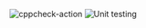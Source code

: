 ![cppcheck-action](https://github.com/99002680/Linux_MiniProj/workflows/cppcheck-action/badge.svg?branch=main)
![Unit testing](https://github.com/99002680/Linux_MiniProj/workflows/Unit%20testing/badge.svg)
